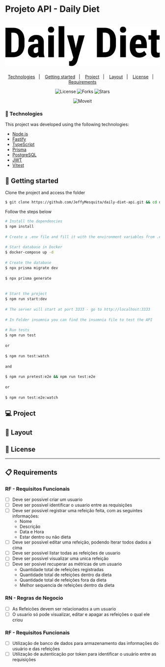 # Projeto API - Daily Diet

<h1 align="center">
<img alt="Daily Diet API" title="Daily Diet API" src=".github/images/daily-diet.svg" />
</h1>

<p align="center">
  <a href="#-technologies">Technologies</a>&nbsp;&nbsp;&nbsp;|&nbsp;&nbsp;&nbsp;
  <a href="#-getting-started">Getting started</a>&nbsp;&nbsp;&nbsp;|&nbsp;&nbsp;&nbsp;
  <a href="#-project">Project</a>&nbsp;&nbsp;&nbsp;|&nbsp;&nbsp;&nbsp;
  <a href="#-layout">Layout</a>&nbsp;&nbsp;&nbsp;|&nbsp;&nbsp;&nbsp;
  <a href="#-license">License</a>&nbsp;&nbsp;&nbsp;|&nbsp;&nbsp;&nbsp;
  <a href="#-requirements">Requirements</a>
</p>

<p align="center">
  <img  src="https://img.shields.io/static/v1?label=license&message=MIT&color=FFFFFF&labelColor=32B768" alt="License">
  
  <img src="https://img.shields.io/github/forks/salvatoreDeploy/API-Daily-Diet?label=forks&message=MIT&color=FFFFFF&labelColor=32B768" alt="Forks">

  <img src="https://img.shields.io/github/stars/salvatoreDeploy/API-Daily-Diet?label=stars&message=MIT&color=FFFFFF&labelColor=32B768" alt="Stars">
</p>

<p align="center">
  <img alt="Moveit" src=".github/images/cover.png">
</p>

### 🧪 Technologies

This project was developed using the following technologies:

- [Node.js](https://nodejs.org/en/)
- [Fastify](https://www.fastify.io/)
- [TypeScript](https://www.typescriptlang.org/)
- [Prisma](https://www.prisma.io/)
- [PostgreSQL](https://www.postgresql.org/)
- [JWT](https://jwt.io/)
- [Vitest](https://vitest.dev/)

## 🚀 Getting started

Clone the project and access the folder

```bash
$ git clone https://github.com/JeffyMesquita/daily-diet-api.git && cd daily-diet-api
```

Follow the steps below

```bash
# Install the dependencies
$ npm install

# Create a .env file and fill it with the environment variables from .env.example

# Start database in Docker
$ docker-compose up -d

# Create the database
$ npx prisma migrate dev

$ npx prisma generate


# Start the project
$ npm run start:dev

# The server will start at port 3333 - go to http://localhost:3333

# In Folder insomnia you can find the insomnia file to test the API

# Run tests
$ npm run test

or

$ npm run test:watch

and

$ npm run pretest:e2e && npm run test:e2e

or

$ npm run test:e2e:watch

```

## 💻 Project

## 🔖 Layout

## 📝 License

---

## 📋 Requirements

### RF - Requisitos Funcionais

- [ ] Deve ser possivel criar um usuario
- [ ] Deve ser possivel identificar o usuario entre as requisições
- [ ] Deve ser possivel registrar uma refeição feita, com as seguintes informações:
  - Nome
  - Descrição
  - Data e Hora
  - Estar dentro ou não dieta
- [ ] Deve ser possivel editar uma refeição, podendo lterar todos dados a cima
- [ ] Deve ser possivel listar todas as refeições de usuario
- [ ] Deve ser possivel visualizar uma unica refeição
- [ ] Deve ser posivel recuperar as métricas de um usuario
  - Quantidade total de refeições registradas
  - Quantidade total de refeições dentro da dieta
  - Quantidade total de refeições fora da dieta
  - Melhor sequencia de refeições dentro da dieta

### RN - Regras de Negocio

- [ ] As Refeicões devem ser relacionados a um usuario
- [ ] O usuario só pode visualizar, editar e apagar as refeições o qual ele criou

### RF - Requisitos Funcionais

- [ ] Utilização de banco de dados para armazenamento das informações do usuário e das refeições
- [ ] Utilização de autenticação por token para identificar o usuário entre as requisições
